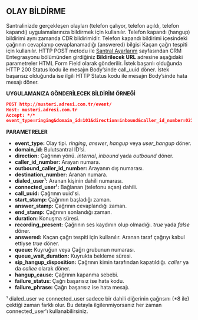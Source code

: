 **OLAY BİLDİRME**
----
Santralinizde gerçekleşen olayları (telefon çalıyor, telefon açıldı, telefon kapandı) uygulamalarınıza bildirmek için kullanılır.
Telefon kapandı (hangup) bildirimi aynı zamanda CDR bildirimidir. Telefon kapandı bildirimi içesindeki çağrının cevaplanıp cevaplanamadığı (answered) bilgisi Kaçan çağrı tespiti için kullanılır. HTTP POST metodu ile [Santral Ayarlarım](https://oim.verimor.com.tr/switch/domain/edit) sayfasından CRM Entegrasyonu bölümünden girdiğiniz **Bildirilecek URL** adresine
aşağıdaki parametreler HTML Form Field olarak gönderilir. İstek başarılı olduğunda HTTP 200 Status kodu ile mesajın Body’sinde call_uuid döner. İstek başarısız olduğunda ise ilgili HTTP Status kodu ile mesajın Body’sinde hata mesajı döner.
  
**UYGULAMANIZA GÖNDERİLECEK BİLDİRİM ÖRNEĞİ**

```json
POST http://musteri.adresi.com.tr/event/ 
Host: musteri.adresi.com.tr 
Accept: */* 
event_type=ringing&domain_id=101&direction=inbound&caller_id_number=02123205062&outbound_caller_id_number=&destination_number=1001&dialed_user=1001&call_uuid=1234&start_stamp=2016-01-01 00:00:00
``` 
**PARAMETRELER** 
  * **event_type:** Olay tipi. *ringing*, *answer*, *hangup* veya *user_hangup* döner.
  * **domain_id:** Bulutsantral ID’si.
  * **direction:** Çağrının yönü. *internal*, *inbound* yada *outbound* döner.
  * **caller_id_number:** Arayan numara.
  * **outbound_caller_id_number:** Arayanın dış numarası.
  * **destination_number:** Aranan numara.
  * **dialed_user¹:** Aranan kişinin dahili numarası.
  * **connected_user¹:** Bağlanan (telefonu açan) dahili. 
  * **call_uuid:** Çağrının uuid'si.
  * **start_stamp:** Çağrının başladığı zaman.
  * **answer_stamp:** Çağrının cevaplandığı zaman.
  * **end_stamp:** Çağrının sonlandığı zaman.
  * **duration:** Konuşma süresi.
  * **recording_present:** Çağrının ses kaydının olup olmadığı. *true* yada *false* döner.
  * **answered:** Kaçan çağrı tespiti için kullanılır. Aranan taraf çağrıyı kabul ettiyse *true* döner.
  * **queue:**  Kuyruğun veya Çağrı grubunun numarası.
  * **queue_wait_duration:** Kuyrukta bekleme süresi.
  * **sip_hangup_disposition:** Çağrının kimin tarafından kapatıldığı. *caller* ya da *callee* olarak döner. 
  * **hangup_cause:** Çağrının kapanma sebebi.
  * **failure_status:** Çağrı başarısız ise hata kodu.
  * **failure_phrase:** Çağrı başarısız ise hata mesajı.

¹ dialed_user ve connected_user sadece bir dahili diğerinin çağrısını (*8 ile) çektiği zaman farklı olur. Bu detayla ilgilenmiyorsanız her zaman connected_user'ı kullanabilirsiniz.
